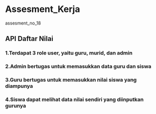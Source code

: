 # Assesment_Kerja
assesment_no_18

## API Daftar Nilai
### 1.Terdapat 3 role user, yaitu guru, murid, dan admin
### 2.Admin bertugas untuk memasukkan data guru dan siswa 
### 3.Guru bertugas untuk memasukkan nilai siswa yang diampunya 
### 4.Siswa dapat melihat data nilai sendiri yang diinputkan gurunya



